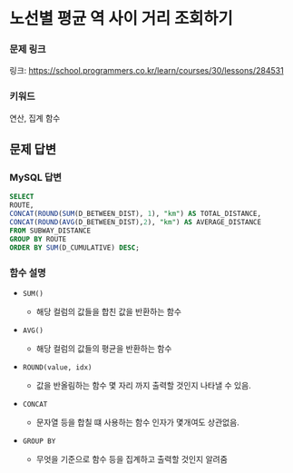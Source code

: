 # 노선별 평균 역 사이 거리 조회하기

### 문제 링크

링크: https://school.programmers.co.kr/learn/courses/30/lessons/284531

### 키워드

연산, 집계 함수

## 문제 답변

### MySQL 답변

```sql
SELECT 
ROUTE, 
CONCAT(ROUND(SUM(D_BETWEEN_DIST), 1), "km") AS TOTAL_DISTANCE,
CONCAT(ROUND(AVG(D_BETWEEN_DIST),2), "km") AS AVERAGE_DISTANCE 
FROM SUBWAY_DISTANCE 
GROUP BY ROUTE 
ORDER BY SUM(D_CUMULATIVE) DESC;
```

### 함수 설명

- `SUM()`
  
  - 해당 컬럼의 값들을 합친 값을 반환하는 함수

- `AVG()`
  
  - 해당 컬럼의 값들의 평균을 반환하는 함수

- `ROUND(value, idx)`
  
  - 값을 반올림하는 함수 몇 자리 까지 출력할 것인지 나타낼 수 있음.

- `CONCAT`
  
  - 문자열 등을 합칠 떄 사용하는 함수 인자가 몇개여도 상관없음.

- `GROUP BY`
  
  - 무엇을 기준으로 함수 등을 집계하고 출력할 것인지 알려줌


